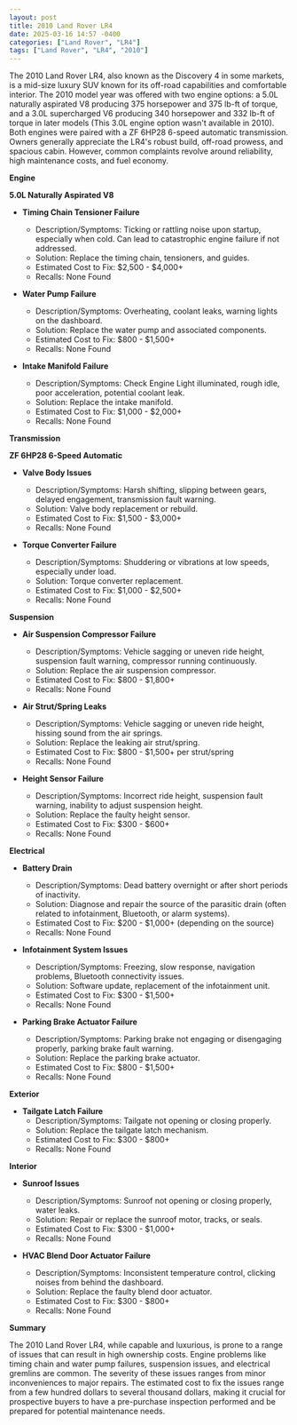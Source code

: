 ```yaml
---
layout: post
title: 2010 Land Rover LR4
date: 2025-03-16 14:57 -0400
categories: ["Land Rover", "LR4"]
tags: ["Land Rover", "LR4", "2010"]
---
```

The 2010 Land Rover LR4, also known as the Discovery 4 in some markets, is a mid-size luxury SUV known for its off-road capabilities and comfortable interior. The 2010 model year was offered with two engine options: a 5.0L naturally aspirated V8 producing 375 horsepower and 375 lb-ft of torque, and a 3.0L supercharged V6 producing 340 horsepower and 332 lb-ft of torque in later models (This 3.0L engine option wasn't available in 2010). Both engines were paired with a ZF 6HP28 6-speed automatic transmission. Owners generally appreciate the LR4's robust build, off-road prowess, and spacious cabin. However, common complaints revolve around reliability, high maintenance costs, and fuel economy.

**Engine**

**5.0L Naturally Aspirated V8**

*   **Timing Chain Tensioner Failure**
    *   Description/Symptoms: Ticking or rattling noise upon startup, especially when cold. Can lead to catastrophic engine failure if not addressed.
    *   Solution: Replace the timing chain, tensioners, and guides.
    *   Estimated Cost to Fix: $2,500 - $4,000+
    *   Recalls: None Found

*   **Water Pump Failure**
    *   Description/Symptoms: Overheating, coolant leaks, warning lights on the dashboard.
    *   Solution: Replace the water pump and associated components.
    *   Estimated Cost to Fix: $800 - $1,500+
    *   Recalls: None Found

*   **Intake Manifold Failure**
    *   Description/Symptoms: Check Engine Light illuminated, rough idle, poor acceleration, potential coolant leak.
    *   Solution: Replace the intake manifold.
    *   Estimated Cost to Fix: $1,000 - $2,000+
    *   Recalls: None Found

**Transmission**

**ZF 6HP28 6-Speed Automatic**

*   **Valve Body Issues**
    *   Description/Symptoms: Harsh shifting, slipping between gears, delayed engagement, transmission fault warning.
    *   Solution: Valve body replacement or rebuild.
    *   Estimated Cost to Fix: $1,500 - $3,000+
    *   Recalls: None Found

*   **Torque Converter Failure**
    *   Description/Symptoms: Shuddering or vibrations at low speeds, especially under load.
    *   Solution: Torque converter replacement.
    *   Estimated Cost to Fix: $1,000 - $2,500+
    *   Recalls: None Found

**Suspension**

*   **Air Suspension Compressor Failure**
    *   Description/Symptoms: Vehicle sagging or uneven ride height, suspension fault warning, compressor running continuously.
    *   Solution: Replace the air suspension compressor.
    *   Estimated Cost to Fix: $800 - $1,800+
    *   Recalls: None Found

*   **Air Strut/Spring Leaks**
    *   Description/Symptoms: Vehicle sagging or uneven ride height, hissing sound from the air springs.
    *   Solution: Replace the leaking air strut/spring.
    *   Estimated Cost to Fix: $800 - $1,500+ per strut/spring
    *   Recalls: None Found

*   **Height Sensor Failure**
    *   Description/Symptoms: Incorrect ride height, suspension fault warning, inability to adjust suspension height.
    *   Solution: Replace the faulty height sensor.
    *   Estimated Cost to Fix: $300 - $600+
    *   Recalls: None Found

**Electrical**

*   **Battery Drain**
    *   Description/Symptoms: Dead battery overnight or after short periods of inactivity.
    *   Solution: Diagnose and repair the source of the parasitic drain (often related to infotainment, Bluetooth, or alarm systems).
    *   Estimated Cost to Fix: $200 - $1,000+ (depending on the source)
    *   Recalls: None Found

*   **Infotainment System Issues**
    *   Description/Symptoms: Freezing, slow response, navigation problems, Bluetooth connectivity issues.
    *   Solution: Software update, replacement of the infotainment unit.
    *   Estimated Cost to Fix: $300 - $1,500+
    *   Recalls: None Found

*   **Parking Brake Actuator Failure**
    *   Description/Symptoms: Parking brake not engaging or disengaging properly, parking brake fault warning.
    *   Solution: Replace the parking brake actuator.
    *   Estimated Cost to Fix: $800 - $1,500+
    *   Recalls: None Found

**Exterior**

*   **Tailgate Latch Failure**
    *   Description/Symptoms: Tailgate not opening or closing properly.
    *   Solution: Replace the tailgate latch mechanism.
    *   Estimated Cost to Fix: $300 - $800+
    *   Recalls: None Found

**Interior**

*   **Sunroof Issues**
    *   Description/Symptoms: Sunroof not opening or closing properly, water leaks.
    *   Solution: Repair or replace the sunroof motor, tracks, or seals.
    *   Estimated Cost to Fix: $300 - $1,000+
    *   Recalls: None Found

*   **HVAC Blend Door Actuator Failure**
    *   Description/Symptoms: Inconsistent temperature control, clicking noises from behind the dashboard.
    *   Solution: Replace the faulty blend door actuator.
    *   Estimated Cost to Fix: $300 - $800+
    *   Recalls: None Found

**Summary**

The 2010 Land Rover LR4, while capable and luxurious, is prone to a range of issues that can result in high ownership costs. Engine problems like timing chain and water pump failures, suspension issues, and electrical gremlins are common. The severity of these issues ranges from minor inconveniences to major repairs. The estimated cost to fix the issues range from a few hundred dollars to several thousand dollars, making it crucial for prospective buyers to have a pre-purchase inspection performed and be prepared for potential maintenance needs.


